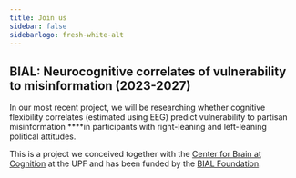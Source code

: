 ```yaml
---
title: Join us
sidebar: false
sidebarlogo: fresh-white-alt
---
```



## BIAL: Neurocognitive correlates of vulnerability to misinformation (2023-2027)

In our most recent project, we will be researching whether cognitive flexibility correlates (estimated using EEG) predict vulnerability to partisan misinformation ****in participants with right-leaning and left-leaning political attitudes. 

This is a project we conceived together with the [Center for Brain at Cognition](https://www.upf.edu/web/cbc) at the UPF and has been funded by the [BIAL Foundation](https://fundacaobial.com/com/grants/).

